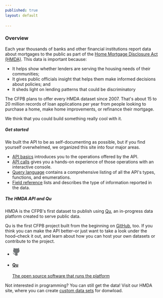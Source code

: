 ```yaml
---
published: true
layout: default

---
```


### Overview


Each year thousands of banks and other financial institutions report data about mortgages to the public as part of the [Home Mortgage Disclosure Act (HMDA)](http://www.consumerfinance.gov/hmda/). This data is important because:

- It helps show whether lenders are serving the housing needs of their communities;
- It gives public officials insight that helps them make informed decisions about policies; and
- It sheds light on lending patterns that could be discriminatory

The CFPB plans to offer every HMDA dataset since 2007. That's about 15 to 20 million records of loan applications per year from people looking to purchase a home, make home improvements, or refinance their mortgage. 

We think that you could build something really cool with it.

##### Get started
We built the API to be as self-documenting as possible, but if you find yourself overwhelmed, we organized this site into four major areas.

- [API basics](basics.html) introduces you to the operations offered by the API.
- [API calls](console/) gives you a hands-on experience of those operations with an interactive console.
- [Query language](queries.html) contains a comprehensive listing of all the API's types, functions, and enumerations.
- [Field reference](fields.html) lists and describes the type of information reported in the data.

##### The HMDA API and Qu

HMDA is the CFPB's first dataset to publish using [Qu](http://cfpb.github.io/qu/), an in-progress data platform created to serve public data.

Qu is the first CFPB project built from the beginning on [GitHub](https://github.com/cfpb/), too. If you think you can make the API better–or just want to take a look under the hood–check it out, and learn about how you can host your own datasets or contribute to the project. 

<ul class="repo-list">
  <li class="list-icon">
    <p class="image-wrap">
      <img src="static/img/octocat.png" width="25px" title="Github">
    </p>
  </li>
  <li>
    <a href="https://github.com/cfpb/qu">
     <h4>Qu</h4>
      <p>The open source software that runs the platform</p>
    </a>
  </li>
</ul>
<body id="overview"></body>


Not interested in programming? You can still get the data! Visit our HMDA site, where you can create [custom data sets](http://consumerfinance.gov/hmda/explore.html) for donwload.
